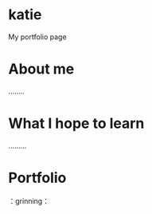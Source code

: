 # katie
My portfolio page

# About me
........

# What I hope to learn
.........

# Portfolio
：grinning：
